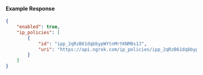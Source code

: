 <!-- Code generated for API Clients. DO NOT EDIT. -->

#### Example Response

```json
{
	"enabled": true,
	"ip_policies": [
		{
			"id": "ipp_2qRzB61dqbbypWYtnMrtKNM8s1J",
			"uri": "https://api.ngrok.com/ip_policies/ipp_2qRzB61dqbbypWYtnMrtKNM8s1J"
		}
	]
}
```
